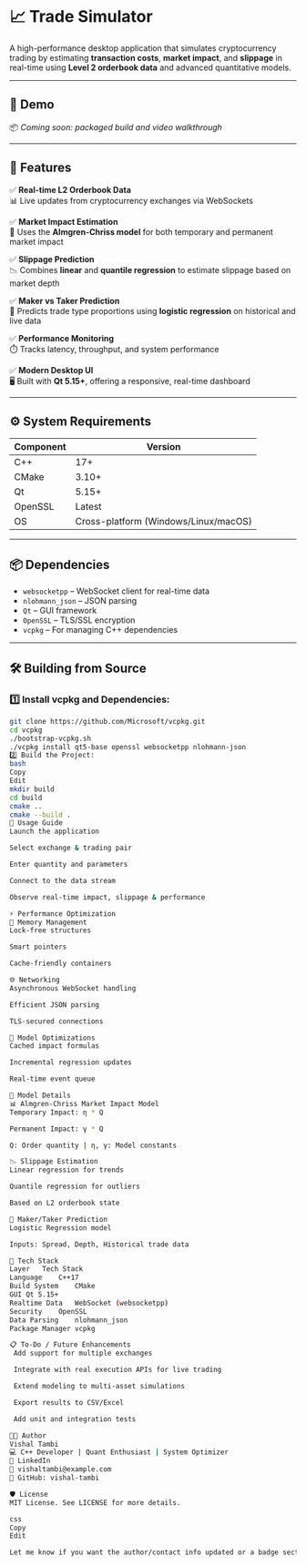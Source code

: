 # 📈 Trade Simulator  
A high-performance desktop application that simulates cryptocurrency trading by estimating **transaction costs**, **market impact**, and **slippage** in real-time using **Level 2 orderbook data** and advanced quantitative models.

---

## 🚀 Demo  
📦 *Coming soon: packaged build and video walkthrough*

---

## 🧩 Features

✅ **Real-time L2 Orderbook Data**  
📊 Live updates from cryptocurrency exchanges via WebSockets  

✅ **Market Impact Estimation**  
📐 Uses the **Almgren-Chriss model** for both temporary and permanent market impact  

✅ **Slippage Prediction**  
📉 Combines **linear** and **quantile regression** to estimate slippage based on market depth  

✅ **Maker vs Taker Prediction**  
🔄 Predicts trade type proportions using **logistic regression** on historical and live data  

✅ **Performance Monitoring**  
⏱️ Tracks latency, throughput, and system performance  

✅ **Modern Desktop UI**  
🖥️ Built with **Qt 5.15+**, offering a responsive, real-time dashboard  

---

## ⚙️ System Requirements

| Component | Version |
|----------|---------|
| C++      | 17+     |
| CMake    | 3.10+   |
| Qt       | 5.15+   |
| OpenSSL  | Latest  |
| OS       | Cross-platform (Windows/Linux/macOS) |

---

## 📦 Dependencies

- `websocketpp` – WebSocket client for real-time data  
- `nlohmann_json` – JSON parsing  
- `Qt` – GUI framework  
- `OpenSSL` – TLS/SSL encryption  
- `vcpkg` – For managing C++ dependencies  

---

## 🛠️ Building from Source

### 1️⃣ Install vcpkg and Dependencies:
```bash
git clone https://github.com/Microsoft/vcpkg.git
cd vcpkg
./bootstrap-vcpkg.sh
./vcpkg install qt5-base openssl websocketpp nlohmann-json
2️⃣ Build the Project:
bash
Copy
Edit
mkdir build
cd build
cmake ..
cmake --build .
🧪 Usage Guide
Launch the application

Select exchange & trading pair

Enter quantity and parameters

Connect to the data stream

Observe real-time impact, slippage & performance

⚡ Performance Optimization
🔧 Memory Management
Lock-free structures

Smart pointers

Cache-friendly containers

🌐 Networking
Asynchronous WebSocket handling

Efficient JSON parsing

TLS-secured connections

🧮 Model Optimizations
Cached impact formulas

Incremental regression updates

Real-time event queue

📘 Model Details
📊 Almgren-Chriss Market Impact Model
Temporary Impact: η * Q

Permanent Impact: γ * Q

Q: Order quantity | η, γ: Model constants

📉 Slippage Estimation
Linear regression for trends

Quantile regression for outliers

Based on L2 orderbook state

🔁 Maker/Taker Prediction
Logistic Regression model

Inputs: Spread, Depth, Historical trade data

🧰 Tech Stack
Layer	Tech Stack
Language	C++17
Build System	CMake
GUI	Qt 5.15+
Realtime Data	WebSocket (websocketpp)
Security	OpenSSL
Data Parsing	nlohmann_json
Package Manager	vcpkg

📋 To-Do / Future Enhancements
 Add support for multiple exchanges

 Integrate with real execution APIs for live trading

 Extend modeling to multi-asset simulations

 Export results to CSV/Excel

 Add unit and integration tests

👨‍💻 Author
Vishal Tambi
💻 C++ Developer | Quant Enthusiast | System Optimizer
🔗 LinkedIn
📧 vishaltambi@example.com
📂 GitHub: vishal-tambi

🛡️ License
MIT License. See LICENSE for more details.

css
Copy
Edit

Let me know if you want the author/contact info updated or a badge section added!
